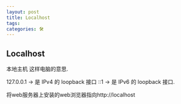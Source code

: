 ```yaml
---
layout: post
title: Localhost
tags: 
categories: 🛠
---
```


## Localhost


本地主机 这样电脑的意思.

127.0.0.1  → 是 IPv4 的 loopback 接口
::1        → 是 IPv6 的 loopback 接口.



将web服务器上安装的web浏览器指向http://localhost


